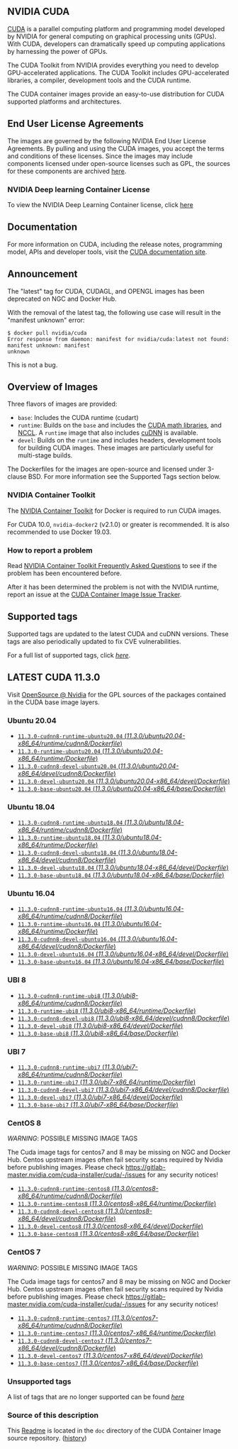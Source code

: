 ## NVIDIA CUDA

[CUDA](https://developer.nvidia.com/cuda-zone) is a parallel computing platform and programming model developed by NVIDIA for general computing on graphical processing units (GPUs). With CUDA, developers can dramatically speed up computing applications by harnessing the power of GPUs.

The CUDA Toolkit from NVIDIA provides everything you need to develop GPU-accelerated applications. The CUDA Toolkit includes GPU-accelerated libraries, a compiler, development tools and the CUDA runtime.

The CUDA container images provide an easy-to-use distribution for CUDA supported platforms and architectures.

## End User License Agreements

The images are governed by the following NVIDIA End User License Agreements. By pulling and using the CUDA images, you accept the terms and conditions of these licenses.
Since the images may include components licensed under open-source licenses such as GPL, the sources for these components are archived [here](https://developer.download.nvidia.com/compute/cuda/opensource/image).

### NVIDIA Deep learning Container License

To view the NVIDIA Deep Learning Container license, click [here](https://developer.nvidia.com/ngc/nvidia-deep-learning-container-license)

## Documentation

For more information on CUDA, including the release notes, programming model, APIs and developer tools, visit the [CUDA documentation site](https://docs.nvidia.com/cuda).

## Announcement

The "latest" tag for CUDA, CUDAGL, and OPENGL images has been deprecated on NGC and Docker Hub.

With the removal of the latest tag, the following use case will result in the "manifest unknown" error:

```
$ docker pull nvidia/cuda
Error response from daemon: manifest for nvidia/cuda:latest not found: manifest unknown: manifest
unknown
```

This is not a bug.

## Overview of Images

Three flavors of images are provided:
- `base`: Includes the CUDA runtime (cudart)
- `runtime`: Builds on the `base` and includes the [CUDA math libraries](https://developer.nvidia.com/gpu-accelerated-libraries), and [NCCL](https://developer.nvidia.com/nccl). A `runtime` image that also includes [cuDNN](https://developer.nvidia.com/cudnn) is available.
- `devel`: Builds on the `runtime` and includes headers, development tools for building CUDA images. These images are particularly useful for multi-stage builds.

The Dockerfiles for the images are open-source and licensed under 3-clause BSD. For more information see the Supported Tags section below.

### NVIDIA Container Toolkit

The [NVIDIA Container Toolkit](https://github.com/NVIDIA/nvidia-docker) for Docker is required to run CUDA images.

For CUDA 10.0, `nvidia-docker2` (v2.1.0) or greater is recommended. It is also recommended to use Docker 19.03.

### How to report a problem

Read [NVIDIA Container Toolkit Frequently Asked Questions](https://github.com/NVIDIA/nvidia-docker/wiki/Frequently-Asked-Questions) to see if the problem has been encountered before.

After it has been determined the problem is not with the NVIDIA runtime, report an issue at the [CUDA Container Image Issue Tracker](https://gitlab.com/nvidia/container-images/cuda/-/issues).

## Supported tags

Supported tags are updated to the latest CUDA and cuDNN versions. These tags are also periodically updated to fix CVE vulnerabilities.

For a full list of supported tags, click [*here*](https://gitlab.com/nvidia/container-images/cuda/blob/master/doc/supported-tags.md).

## LATEST CUDA 11.3.0

Visit [OpenSource @ Nvidia](https://developer.download.nvidia.com/compute/cuda/opensource/image/) for the GPL sources of the packages contained in the CUDA base image layers.


### Ubuntu 20.04

- [`11.3.0-cudnn8-runtime-ubuntu20.04` (*11.3.0/ubuntu20.04-x86_64/runtime/cudnn8/Dockerfile*)](https://gitlab.com/nvidia/container-images/cuda/blob/master/dist/11.3.0/ubuntu20.04-x86_64/runtime/cudnn8/Dockerfile)
- [`11.3.0-runtime-ubuntu20.04` (*11.3.0/ubuntu20.04-x86_64/runtime/Dockerfile*)](https://gitlab.com/nvidia/container-images/cuda/blob/master/dist/11.3.0/ubuntu20.04-x86_64/runtime/Dockerfile)
- [`11.3.0-cudnn8-devel-ubuntu20.04` (*11.3.0/ubuntu20.04-x86_64/devel/cudnn8/Dockerfile*)](https://gitlab.com/nvidia/container-images/cuda/blob/master/dist/11.3.0/ubuntu20.04-x86_64/devel/cudnn8/Dockerfile)
- [`11.3.0-devel-ubuntu20.04` (*11.3.0/ubuntu20.04-x86_64/devel/Dockerfile*)](https://gitlab.com/nvidia/container-images/cuda/blob/master/dist/11.3.0/ubuntu20.04-x86_64/devel/Dockerfile)
- [`11.3.0-base-ubuntu20.04` (*11.3.0/ubuntu20.04-x86_64/base/Dockerfile*)](https://gitlab.com/nvidia/container-images/cuda/blob/master/dist/11.3.0/ubuntu20.04-x86_64/base/Dockerfile)

### Ubuntu 18.04

- [`11.3.0-cudnn8-runtime-ubuntu18.04` (*11.3.0/ubuntu18.04-x86_64/runtime/cudnn8/Dockerfile*)](https://gitlab.com/nvidia/container-images/cuda/blob/master/dist/11.3.0/ubuntu18.04-x86_64/runtime/cudnn8/Dockerfile)
- [`11.3.0-runtime-ubuntu18.04` (*11.3.0/ubuntu18.04-x86_64/runtime/Dockerfile*)](https://gitlab.com/nvidia/container-images/cuda/blob/master/dist/11.3.0/ubuntu18.04-x86_64/runtime/Dockerfile)
- [`11.3.0-cudnn8-devel-ubuntu18.04` (*11.3.0/ubuntu18.04-x86_64/devel/cudnn8/Dockerfile*)](https://gitlab.com/nvidia/container-images/cuda/blob/master/dist/11.3.0/ubuntu18.04-x86_64/devel/cudnn8/Dockerfile)
- [`11.3.0-devel-ubuntu18.04` (*11.3.0/ubuntu18.04-x86_64/devel/Dockerfile*)](https://gitlab.com/nvidia/container-images/cuda/blob/master/dist/11.3.0/ubuntu18.04-x86_64/devel/Dockerfile)
- [`11.3.0-base-ubuntu18.04` (*11.3.0/ubuntu18.04-x86_64/base/Dockerfile*)](https://gitlab.com/nvidia/container-images/cuda/blob/master/dist/11.3.0/ubuntu18.04-x86_64/base/Dockerfile)

### Ubuntu 16.04

- [`11.3.0-cudnn8-runtime-ubuntu16.04` (*11.3.0/ubuntu16.04-x86_64/runtime/cudnn8/Dockerfile*)](https://gitlab.com/nvidia/container-images/cuda/blob/master/dist/11.3.0/ubuntu16.04-x86_64/runtime/cudnn8/Dockerfile)
- [`11.3.0-runtime-ubuntu16.04` (*11.3.0/ubuntu16.04-x86_64/runtime/Dockerfile*)](https://gitlab.com/nvidia/container-images/cuda/blob/master/dist/11.3.0/ubuntu16.04-x86_64/runtime/Dockerfile)
- [`11.3.0-cudnn8-devel-ubuntu16.04` (*11.3.0/ubuntu16.04-x86_64/devel/cudnn8/Dockerfile*)](https://gitlab.com/nvidia/container-images/cuda/blob/master/dist/11.3.0/ubuntu16.04-x86_64/devel/cudnn8/Dockerfile)
- [`11.3.0-devel-ubuntu16.04` (*11.3.0/ubuntu16.04-x86_64/devel/Dockerfile*)](https://gitlab.com/nvidia/container-images/cuda/blob/master/dist/11.3.0/ubuntu16.04-x86_64/devel/Dockerfile)
- [`11.3.0-base-ubuntu16.04` (*11.3.0/ubuntu16.04-x86_64/base/Dockerfile*)](https://gitlab.com/nvidia/container-images/cuda/blob/master/dist/11.3.0/ubuntu16.04-x86_64/base/Dockerfile)

### UBI 8

- [`11.3.0-cudnn8-runtime-ubi8` (*11.3.0/ubi8-x86_64/runtime/cudnn8/Dockerfile*)](https://gitlab.com/nvidia/container-images/cuda/blob/master/dist/11.3.0/ubi8-x86_64/runtime/cudnn8/Dockerfile)
- [`11.3.0-runtime-ubi8` (*11.3.0/ubi8-x86_64/runtime/Dockerfile*)](https://gitlab.com/nvidia/container-images/cuda/blob/master/dist/11.3.0/ubi8-x86_64/runtime/Dockerfile)
- [`11.3.0-cudnn8-devel-ubi8` (*11.3.0/ubi8-x86_64/devel/cudnn8/Dockerfile*)](https://gitlab.com/nvidia/container-images/cuda/blob/master/dist/11.3.0/ubi8-x86_64/devel/cudnn8/Dockerfile)
- [`11.3.0-devel-ubi8` (*11.3.0/ubi8-x86_64/devel/Dockerfile*)](https://gitlab.com/nvidia/container-images/cuda/blob/master/dist/11.3.0/ubi8-x86_64/devel/Dockerfile)
- [`11.3.0-base-ubi8` (*11.3.0/ubi8-x86_64/base/Dockerfile*)](https://gitlab.com/nvidia/container-images/cuda/blob/master/dist/11.3.0/ubi8-x86_64/base/Dockerfile)

### UBI 7

- [`11.3.0-cudnn8-runtime-ubi7` (*11.3.0/ubi7-x86_64/runtime/cudnn8/Dockerfile*)](https://gitlab.com/nvidia/container-images/cuda/blob/master/dist/11.3.0/ubi7-x86_64/runtime/cudnn8/Dockerfile)
- [`11.3.0-runtime-ubi7` (*11.3.0/ubi7-x86_64/runtime/Dockerfile*)](https://gitlab.com/nvidia/container-images/cuda/blob/master/dist/11.3.0/ubi7-x86_64/runtime/Dockerfile)
- [`11.3.0-cudnn8-devel-ubi7` (*11.3.0/ubi7-x86_64/devel/cudnn8/Dockerfile*)](https://gitlab.com/nvidia/container-images/cuda/blob/master/dist/11.3.0/ubi7-x86_64/devel/cudnn8/Dockerfile)
- [`11.3.0-devel-ubi7` (*11.3.0/ubi7-x86_64/devel/Dockerfile*)](https://gitlab.com/nvidia/container-images/cuda/blob/master/dist/11.3.0/ubi7-x86_64/devel/Dockerfile)
- [`11.3.0-base-ubi7` (*11.3.0/ubi7-x86_64/base/Dockerfile*)](https://gitlab.com/nvidia/container-images/cuda/blob/master/dist/11.3.0/ubi7-x86_64/base/Dockerfile)

### CentOS 8

*WARNING*: POSSIBLE MISSING IMAGE TAGS

The Cuda image tags for centos7 and 8 may be missing on NGC and Docker Hub. Centos
upstream images often fail security scans required by Nvidia before publishing images. Please check
https://gitlab-master.nvidia.com/cuda-installer/cuda/-/issues for any security notices!

- [`11.3.0-cudnn8-runtime-centos8` (*11.3.0/centos8-x86_64/runtime/cudnn8/Dockerfile*)](https://gitlab.com/nvidia/container-images/cuda/blob/master/dist/11.3.0/centos8-x86_64/runtime/cudnn8/Dockerfile)
- [`11.3.0-runtime-centos8` (*11.3.0/centos8-x86_64/runtime/Dockerfile*)](https://gitlab.com/nvidia/container-images/cuda/blob/master/dist/11.3.0/centos8-x86_64/runtime/Dockerfile)
- [`11.3.0-cudnn8-devel-centos8` (*11.3.0/centos8-x86_64/devel/cudnn8/Dockerfile*)](https://gitlab.com/nvidia/container-images/cuda/blob/master/dist/11.3.0/centos8-x86_64/devel/cudnn8/Dockerfile)
- [`11.3.0-devel-centos8` (*11.3.0/centos8-x86_64/devel/Dockerfile*)](https://gitlab.com/nvidia/container-images/cuda/blob/master/dist/11.3.0/centos8-x86_64/devel/Dockerfile)
- [`11.3.0-base-centos8` (*11.3.0/centos8-x86_64/base/Dockerfile*)](https://gitlab.com/nvidia/container-images/cuda/blob/master/dist/11.3.0/centos8-x86_64/base/Dockerfile)

### CentOS 7

*WARNING*: POSSIBLE MISSING IMAGE TAGS

The Cuda image tags for centos7 and 8 may be missing on NGC and Docker Hub. Centos
upstream images often fail security scans required by Nvidia before publishing images. Please check
https://gitlab-master.nvidia.com/cuda-installer/cuda/-/issues for any security notices!

- [`11.3.0-cudnn8-runtime-centos7` (*11.3.0/centos7-x86_64/runtime/cudnn8/Dockerfile*)](https://gitlab.com/nvidia/container-images/cuda/blob/master/dist/11.3.0/centos7-x86_64/runtime/cudnn8/Dockerfile)
- [`11.3.0-runtime-centos7` (*11.3.0/centos7-x86_64/runtime/Dockerfile*)](https://gitlab.com/nvidia/container-images/cuda/blob/master/dist/11.3.0/centos7-x86_64/runtime/Dockerfile)
- [`11.3.0-cudnn8-devel-centos7` (*11.3.0/centos7-x86_64/devel/cudnn8/Dockerfile*)](https://gitlab.com/nvidia/container-images/cuda/blob/master/dist/11.3.0/centos7-x86_64/devel/cudnn8/Dockerfile)
- [`11.3.0-devel-centos7` (*11.3.0/centos7-x86_64/devel/Dockerfile*)](https://gitlab.com/nvidia/container-images/cuda/blob/master/dist/11.3.0/centos7-x86_64/devel/Dockerfile)
- [`11.3.0-base-centos7` (*11.3.0/centos7-x86_64/base/Dockerfile*)](https://gitlab.com/nvidia/container-images/cuda/blob/master/dist/11.3.0/centos7-x86_64/base/Dockerfile)

### Unsupported tags

A list of tags that are no longer supported can be found [*here*](https://gitlab.com/nvidia/container-images/cuda/blob/master/doc/unsupported-tags.md)

### Source of this description

This [Readme](https://gitlab.com/nvidia/container-images/cuda/blob/master/doc/README.md) is located in the `doc` directory of the CUDA Container Image source repository. ([history](https://gitlab.com/nvidia/container-images/cuda/commits/master/doc/README.md))